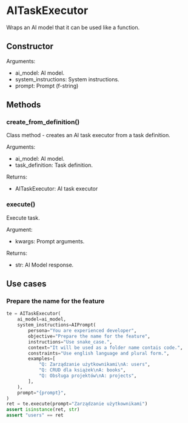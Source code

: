 # AITaskExecutor

Wraps an AI model that it can be used like a function.

## Constructor

Arguments:

* ai_model: AI model.
* system_instructions: System instructions.
* prompt: Prompt (f-string)

## Methods

### create_from_definition()

Class method - creates an AI task executor from a task definition.

Arguments:

* ai_model: AI model.
* task_definition: Task definition.

Returns:

* AITaskExecutor: AI task executor

### execute()

Execute task.

Argument:

* kwargs: Prompt arguments.

Returns:

* str: AI Model response.

## Use cases

### Prepare the name for the feature

```python
te = AITaskExecutor(
    ai_model=ai_model,
    system_instructions=AIPrompt(
        persona="You are experienced developer",
        objective="Prepare the name for the feature",
        instructions="Use snake_case.",
        context="It will be used as a folder name contais code.",
        constraints="Use english language and plural form.",
        examples=[
            "Q: Zarządzanie użytkownikami\nA: users",
            "Q: CRUD dla książek\nA: books",
            "Q: Obsługa projektów\nA: projects",
        ],
    ),
    prompt="{prompt}",
)
ret = te.execute(prompt="Zarządzanie użytkownikami")
assert isinstance(ret, str)
assert "users" == ret
```
